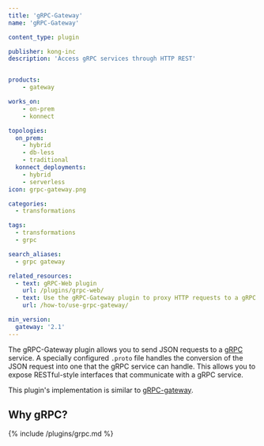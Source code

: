 ```yaml
---
title: 'gRPC-Gateway'
name: 'gRPC-Gateway'

content_type: plugin

publisher: kong-inc
description: 'Access gRPC services through HTTP REST'


products:
    - gateway

works_on:
    - on-prem
    - konnect

topologies:
  on_prem:
    - hybrid
    - db-less
    - traditional
  konnect_deployments:
    - hybrid
    - serverless
icon: grpc-gateway.png

categories:
  - transformations

tags:
  - transformations
  - grpc

search_aliases:
  - grpc gateway

related_resources:
  - text: gRPC-Web plugin
    url: /plugins/grpc-web/
  - text: Use the gRPC-Gateway plugin to proxy HTTP requests to a gRPC service
    url: /how-to/use-grpc-gateway/

min_version:
  gateway: '2.1'
---
```


The gRPC-Gateway plugin allows you to send JSON requests to a [gRPC](https://grpc.io/) service. A
specially configured `.proto` file handles the conversion of the JSON request
into one that the gRPC service can handle. This allows you to expose RESTful-style
interfaces that communicate with a gRPC service.

This plugin's implementation is similar to [gRPC-gateway](https://grpc-ecosystem.github.io/grpc-gateway/).

## Why gRPC?

{% include /plugins/grpc.md %}
